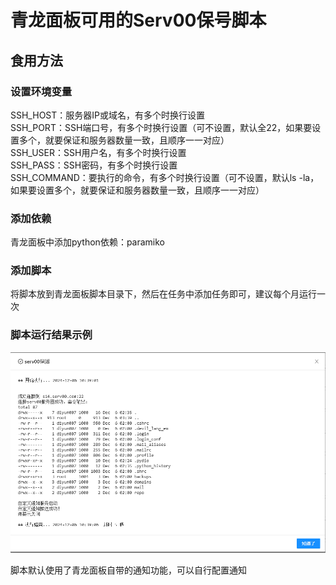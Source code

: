 # 青龙面板可用的Serv00保号脚本
## 食用方法
### 设置环境变量  
SSH_HOST：服务器IP或域名，有多个时换行设置  
SSH_PORT：SSH端口号，有多个时换行设置（可不设置，默认全22，如果要设置多个，就要保证和服务器数量一致，且顺序一一对应）  
SSH_USER：SSH用户名，有多个时换行设置  
SSH_PASS：SSH密码，有多个时换行设置  
SSH_COMMAND：要执行的命令，有多个时换行设置（可不设置，默认ls -la，如果要设置多个，就要保证和服务器数量一致，且顺序一一对应）

### 添加依赖
青龙面板中添加python依赖：paramiko

### 添加脚本
将脚本放到青龙面板脚本目录下，然后在任务中添加任务即可，建议每个月运行一次  

### 脚本运行结果示例
![示例](image/image.jpg)

脚本默认使用了青龙面板自带的通知功能，可以自行配置通知
